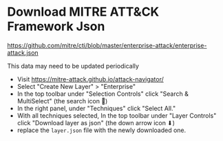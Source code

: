 


# Download MITRE ATT&CK Framework Json

https://github.com/mitre/cti/blob/master/enterprise-attack/enterprise-attack.json




This data may need to be updated periodically
- Visit https://mitre-attack.github.io/attack-navigator/
- Select "Create New Layer" > "Enterprise"
- In the top toolbar under "Selection Controls" click "Search & MultiSelect" (the search icon 🔎)
- In the right panel, under "Techniques" click "Select All."
- With all techniques selected, In the top toolbar under "Layer Controls" click "Download layer as json" (the down arrow icon ⬇)
- replace the `layer.json` file with the newly downloaded one.